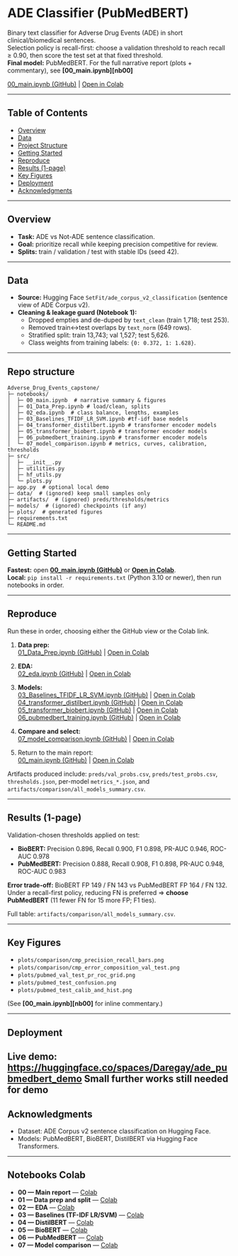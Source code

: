 # ADE Classifier (PubMedBERT)

Binary text classifier for Adverse Drug Events (ADE) in short clinical/biomedical sentences.  
Selection policy is recall-first: choose a validation threshold to reach recall ≥ 0.90, then score the test set at that fixed threshold.  
**Final model:** PubMedBERT. For the full narrative report (plots + commentary), see **[00_main.ipynb][nb00]** 

[00_main.ipynb (GitHub)](00_main.ipynb) | [Open in Colab](https://colab.research.google.com/drive/1VdvHcuBEOoNfz0m4SP5nCG6Mx95_i3kW?usp=sharing)


---

## Table of Contents
- [Overview](#overview)
- [Data](#data)
- [Project Structure](#project-structure)
- [Getting Started](#getting-started)
- [Reproduce](#reproduce)
- [Results (1-page)](#results-1-page)
- [Key Figures](#key-figures)
- [Deployment](#deployment)
- [Acknowledgments](#acknowledgments)

---

## Overview
- **Task:** ADE vs Not-ADE sentence classification.
- **Goal:** prioritize recall while keeping precision competitive for review.
- **Splits:** train / validation / test with stable IDs (seed 42).

---

## Data
- **Source:** Hugging Face `SetFit/ade_corpus_v2_classification` (sentence view of ADE Corpus v2).  
- **Cleaning & leakage guard (Notebook 1):**
  - Dropped empties and de-duped by `text_clean` (train 1,718; test 253).
  - Removed train↔test overlaps by `text_norm` (649 rows).
  - Stratified split: train 13,743; val 1,527; test 5,626.
  - Class weights from training labels: `{0: 0.372, 1: 1.628}`.

---

## Repo structure
```text
Adverse_Drug_Events_capstone/
├─ notebooks/
│  ├─ 00_main.ipynb  # narrative summary & figures
│  ├─ 01_Data_Prep.ipynb # load/clean, splits
│  ├─ 02_eda.ipynb  # class balance, lengths, examples
│  ├─ 03_Baselines_TFIDF_LR_SVM.ipynb #tf-idf base models 
│  ├─ 04_transformer_distilbert.ipynb # transformer encoder models
│  ├─ 05_transformer_biobert.ipynb # transformer encoder models
│  ├─ 06_pubmedbert_training.ipynb # transformer encoder models
│  └─ 07_model_comparison.ipynb # metrics, curves, calibration, thresholds
├─ src/
│  ├─ __init__.py
│  ├─ utilities.py
│  ├─ hf_utils.py
│  └─ plots.py
├─ app.py  # optional local demo
├─ data/  # (ignored) keep small samples only
├─ artifacts/  # (ignored) preds/thresholds/metrics
├─ models/  # (ignored) checkpoints (if any)
├─ plots/  # generated figures
├─ requirements.txt
└─ README.md
```

---

## Getting Started
**Fastest:** open **[00_main.ipynb (GitHub)](00_main.ipynb)** or **[Open in Colab](https://colab.research.google.com/drive/1VdvHcuBEOoNfz0m4SP5nCG6Mx95_i3kW?usp=sharing)**.  
**Local:** `pip install -r requirements.txt` (Python 3.10 or newer), then run notebooks in order.

---

## Reproduce
Run these in order, choosing either the GitHub view or the Colab link.

1. **Data prep:**  
   [01_Data_Prep.ipynb (GitHub)](01_Data_Prep.ipynb) | [Open in Colab](https://colab.research.google.com/drive/1sLuzWFUAwlSKXFqqI851ZwTSgdnUzPzp)

2. **EDA:**  
   [02_eda.ipynb (GitHub)](02_eda.ipynb) | [Open in Colab](https://colab.research.google.com/drive/1ixGcdCv_moL-CagZ51qLHigC-btEgLCk)

3. **Models:**  
   [03_Baselines_TFIDF_LR_SVM.ipynb (GitHub)](03_Baselines_TFIDF_LR_SVM.ipynb) | [Open in Colab](https://colab.research.google.com/drive/1swGOnQTKFJ7AdwWeURLvads2kpBqzPDn)  
   [04_transformer_distilbert.ipynb (GitHub)](04_transformer_distilbert.ipynb) | [Open in Colab](https://colab.research.google.com/drive/1UgOQA5L0S4m-OsTCVY9f7aONCPcykmDV)  
   [05_transformer_biobert.ipynb (GitHub)](05_transformer_biobert.ipynb) | [Open in Colab](https://colab.research.google.com/drive/1LQNZSgwLzN2GjOGNEZjUZJfOsTvFC6yl)  
   [06_pubmedbert_training.ipynb (GitHub)](06_pubmedbert_training.ipynb) | [Open in Colab](https://colab.research.google.com/drive/1C3idcaweut3V4hxMf5zcCIPhbJTmDJVb)

4. **Compare and select:**  
   [07_model_comparison.ipynb (GitHub)](07_model_comparison.ipynb) | [Open in Colab](https://colab.research.google.com/drive/13uH5BAeFE8lAn_SQUXn-fzp_viRNqXMh)

5. Return to the main report:  
   [00_main.ipynb (GitHub)](00_main.ipynb) | [Open in Colab](https://colab.research.google.com/drive/1VdvHcuBEOoNfz0m4SP5nCG6Mx95_i3kW?usp=sharing)

Artifacts produced include: `preds/val_probs.csv`, `preds/test_probs.csv`, `thresholds.json`, per-model `metrics_*.json`, and `artifacts/comparison/all_models_summary.csv`.


---

## Results (1-page)
Validation-chosen thresholds applied on test:

- **BioBERT:** Precision 0.896, Recall 0.900, F1 0.898, PR-AUC 0.946, ROC-AUC 0.978  
- **PubMedBERT:** Precision 0.888, Recall 0.908, F1 0.898, PR-AUC 0.948, ROC-AUC 0.983

**Error trade-off:** BioBERT FP 149 / FN 143 vs PubMedBERT FP 164 / FN 132.  
Under a recall-first policy, reducing FN is preferred ⇒ **choose PubMedBERT** (11 fewer FN for 15 more FP; F1 ties).

Full table: `artifacts/comparison/all_models_summary.csv`.

---

## Key Figures
- `plots/comparison/cmp_precision_recall_bars.png`  
- `plots/comparison/cmp_error_composition_val_test.png`  
- `plots/pubmed_val_test_pr_roc_grid.png`  
- `plots/pubmed_test_confusion.png`  
- `plots/pubmed_test_calib_and_hist.png`

(See **[00_main.ipynb][nb00]** for inline commentary.)

---

## Deployment

**Live demo:** https://huggingface.co/spaces/Daregay/ade_pubmedbert_demo
**Small further works still needed for demo**
---

## Acknowledgments
- Dataset: ADE Corpus v2 sentence classification on Hugging Face.
- Models: PubMedBERT, BioBERT, DistilBERT via Hugging Face Transformers.

---

## Notebooks Colab
- **00 — Main report** — [Colab](https://colab.research.google.com/drive/1VdvHcuBEOoNfz0m4SP5nCG6Mx95_i3kW?usp=sharing)
- **01 — Data prep and split** — [Colab](https://colab.research.google.com/drive/1sLuzWFUAwlSKXFqqI851ZwTSgdnUzPzp)
- **02 — EDA** — [Colab](https://colab.research.google.com/drive/1ixGcdCv_moL-CagZ51qLHigC-btEgLCk)
- **03 — Baselines (TF-IDF LR/SVM)** — [Colab](https://colab.research.google.com/drive/1swGOnQTKFJ7AdwWeURLvads2kpBqzPDn)
- **04 — DistilBERT** — [Colab](https://colab.research.google.com/drive/1UgOQA5L0S4m-OsTCVY9f7aONCPcykmDV)
- **05 — BioBERT** — [Colab](https://colab.research.google.com/drive/1LQNZSgwLzN2GjOGNEZjUZJfOsTvFC6yl)
- **06 — PubMedBERT** — [Colab](https://colab.research.google.com/drive/1C3idcaweut3V4hxMf5zcCIPhbJTmDJVb)
- **07 — Model comparison** — [Colab](https://colab.research.google.com/drive/13uH5BAeFE8lAn_SQUXn-fzp_viRNqXMh)

